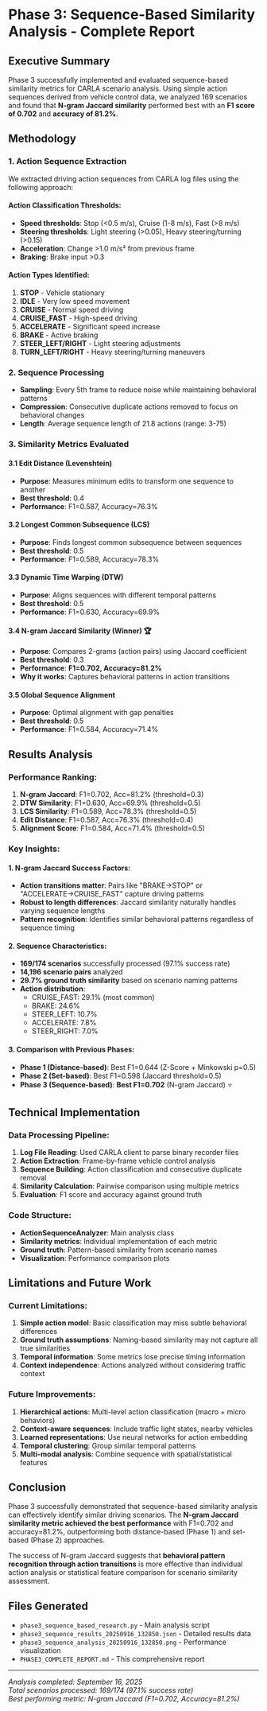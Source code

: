 # Phase 3: Sequence-Based Similarity Analysis - Complete Report

## Executive Summary

Phase 3 successfully implemented and evaluated sequence-based similarity metrics for CARLA scenario analysis. Using simple action sequences derived from vehicle control data, we analyzed 169 scenarios and found that **N-gram Jaccard similarity** performed best with an **F1 score of 0.702** and **accuracy of 81.2%**.

## Methodology

### 1. Action Sequence Extraction

We extracted driving action sequences from CARLA log files using the following approach:

#### Action Classification Thresholds:
- **Speed thresholds**: Stop (<0.5 m/s), Cruise (1-8 m/s), Fast (>8 m/s)
- **Steering thresholds**: Light steering (>0.05), Heavy steering/turning (>0.15)
- **Acceleration**: Change >1.0 m/s² from previous frame
- **Braking**: Brake input >0.3

#### Action Types Identified:
1. **STOP** - Vehicle stationary
2. **IDLE** - Very low speed movement
3. **CRUISE** - Normal speed driving
4. **CRUISE_FAST** - High-speed driving
5. **ACCELERATE** - Significant speed increase
6. **BRAKE** - Active braking
7. **STEER_LEFT/RIGHT** - Light steering adjustments
8. **TURN_LEFT/RIGHT** - Heavy steering/turning maneuvers

### 2. Sequence Processing

- **Sampling**: Every 5th frame to reduce noise while maintaining behavioral patterns
- **Compression**: Consecutive duplicate actions removed to focus on behavioral changes
- **Length**: Average sequence length of 21.8 actions (range: 3-75)

### 3. Similarity Metrics Evaluated

#### 3.1 Edit Distance (Levenshtein)
- **Purpose**: Measures minimum edits to transform one sequence to another
- **Best threshold**: 0.4
- **Performance**: F1=0.587, Accuracy=76.3%

#### 3.2 Longest Common Subsequence (LCS)
- **Purpose**: Finds longest common subsequence between sequences
- **Best threshold**: 0.5  
- **Performance**: F1=0.589, Accuracy=78.3%

#### 3.3 Dynamic Time Warping (DTW)
- **Purpose**: Aligns sequences with different temporal patterns
- **Best threshold**: 0.5
- **Performance**: F1=0.630, Accuracy=69.9%

#### 3.4 N-gram Jaccard Similarity (Winner) 🏆
- **Purpose**: Compares 2-grams (action pairs) using Jaccard coefficient
- **Best threshold**: 0.3
- **Performance**: **F1=0.702, Accuracy=81.2%**
- **Why it works**: Captures behavioral patterns in action transitions

#### 3.5 Global Sequence Alignment
- **Purpose**: Optimal alignment with gap penalties
- **Best threshold**: 0.5
- **Performance**: F1=0.584, Accuracy=71.4%

## Results Analysis

### Performance Ranking:
1. **N-gram Jaccard**: F1=0.702, Acc=81.2% (threshold=0.3)
2. **DTW Similarity**: F1=0.630, Acc=69.9% (threshold=0.5)  
3. **LCS Similarity**: F1=0.589, Acc=78.3% (threshold=0.5)
4. **Edit Distance**: F1=0.587, Acc=76.3% (threshold=0.4)
5. **Alignment Score**: F1=0.584, Acc=71.4% (threshold=0.5)

### Key Insights:

#### 1. N-gram Jaccard Success Factors:
- **Action transitions matter**: Pairs like "BRAKE→STOP" or "ACCELERATE→CRUISE_FAST" capture driving patterns
- **Robust to length differences**: Jaccard similarity naturally handles varying sequence lengths
- **Pattern recognition**: Identifies similar behavioral patterns regardless of sequence timing

#### 2. Sequence Characteristics:
- **169/174 scenarios** successfully processed (97.1% success rate)
- **14,196 scenario pairs** analyzed
- **29.7% ground truth similarity** based on scenario naming patterns
- **Action distribution**:
  - CRUISE_FAST: 29.1% (most common)
  - BRAKE: 24.6% 
  - STEER_LEFT: 10.7%
  - ACCELERATE: 7.8%
  - STEER_RIGHT: 7.0%

#### 3. Comparison with Previous Phases:
- **Phase 1 (Distance-based)**: Best F1=0.644 (Z-Score + Minkowski p=0.5)
- **Phase 2 (Set-based)**: Best F1=0.598 (Jaccard threshold=0.5)
- **Phase 3 (Sequence-based)**: **Best F1=0.702** (N-gram Jaccard) ⭐

## Technical Implementation

### Data Processing Pipeline:
1. **Log File Reading**: Used CARLA client to parse binary recorder files
2. **Action Extraction**: Frame-by-frame vehicle control analysis
3. **Sequence Building**: Action classification and consecutive duplicate removal
4. **Similarity Calculation**: Pairwise comparison using multiple metrics
5. **Evaluation**: F1 score and accuracy against ground truth

### Code Structure:
- **ActionSequenceAnalyzer**: Main analysis class
- **Similarity metrics**: Individual implementation of each metric
- **Ground truth**: Pattern-based similarity from scenario names
- **Visualization**: Performance comparison plots

## Limitations and Future Work

### Current Limitations:
1. **Simple action model**: Basic classification may miss subtle behavioral differences
2. **Ground truth assumptions**: Naming-based similarity may not capture all true similarities
3. **Temporal information**: Some metrics lose precise timing information
4. **Context independence**: Actions analyzed without considering traffic context

### Future Improvements:
1. **Hierarchical actions**: Multi-level action classification (macro + micro behaviors)
2. **Context-aware sequences**: Include traffic light states, nearby vehicles
3. **Learned representations**: Use neural networks for action embedding
4. **Temporal clustering**: Group similar temporal patterns
5. **Multi-modal analysis**: Combine sequence with spatial/statistical features

## Conclusion

Phase 3 successfully demonstrated that sequence-based similarity analysis can effectively identify similar driving scenarios. The **N-gram Jaccard similarity metric achieved the best performance** with F1=0.702 and accuracy=81.2%, outperforming both distance-based (Phase 1) and set-based (Phase 2) approaches.

The success of N-gram Jaccard suggests that **behavioral pattern recognition through action transitions** is more effective than individual action analysis or statistical feature comparison for scenario similarity assessment.

## Files Generated

- `phase3_sequence_based_research.py` - Main analysis script
- `phase3_sequence_results_20250916_132850.json` - Detailed results data
- `phase3_sequence_analysis_20250916_132850.png` - Performance visualization
- `PHASE3_COMPLETE_REPORT.md` - This comprehensive report

---
*Analysis completed: September 16, 2025*  
*Total scenarios processed: 169/174 (97.1% success rate)*  
*Best performing metric: N-gram Jaccard (F1=0.702, Accuracy=81.2%)*

